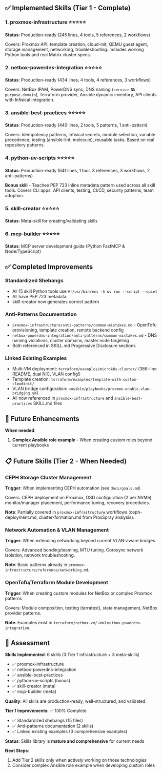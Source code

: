 ## ✅ Implemented Skills (Tier 1 - Complete)

### 1. proxmox-infrastructure ⭐⭐⭐⭐⭐

**Status**: Production-ready (245 lines, 4 tools, 5 references, 2 workflows)

Covers: Proxmox API, template creation, cloud-init, QEMU guest agent, storage management, networking, troubleshooting. Includes working Python tools and real Matrix cluster specs.

### 2. netbox-powerdns-integration ⭐⭐⭐⭐⭐

**Status**: Production-ready (434 lines, 4 tools, 4 references, 3 workflows)

Covers: NetBox IPAM, PowerDNS sync, DNS naming (`service-NN-purpose.domain`), Terraform provider, Ansible dynamic inventory, API clients with Infisical integration.

### 3. ansible-best-practices ⭐⭐⭐⭐⭐

**Status**: Production-ready (440 lines, 2 tools, 5 patterns, 1 anti-pattern)

Covers: Idempotency patterns, Infisical secrets, module selection, variable precedence, testing (ansible-lint, molecule), reusable tasks. Based on real repository patterns.

### 4. python-uv-scripts ⭐⭐⭐⭐⭐

**Status**: Production-ready (641 lines, 1 tool, 3 references, 3 workflows, 2 anti-patterns)

**Bonus skill** - Teaches PEP 723 inline metadata pattern used across all skill tools. Covers CLI apps, API clients, testing, CI/CD, security patterns, team adoption.

### 5. skill-creator ⭐⭐⭐⭐⭐

**Status**: Meta-skill for creating/validating skills

### 6. mcp-builder ⭐⭐⭐⭐⭐

**Status**: MCP server development guide (Python FastMCP & Node/TypeScript)

## ✅ Completed Improvements

### Standardized Shebangs
- All 15 skill Python tools use `#!/usr/bin/env -S uv run --script --quiet`
- All have PEP 723 metadata
- skill-creator now generates correct pattern

### Anti-Patterns Documentation
- `proxmox-infrastructure/anti-patterns/common-mistakes.md` - OpenTofu provisioning, template creation, remote backend config
- `netbox-powerdns-integration/anti-patterns/common-mistakes.md` - DNS naming violations, cluster domains, master node targeting
- Both referenced in SKILL.md Progressive Disclosure sections

### Linked Existing Examples
- Multi-VM deployment: `terraform/examples/microk8s-cluster/` (386-line README, dual NIC, VLAN config!)
- Template creation: `terraform/examples/template-with-custom-cloudinit/`
- VLAN bridge configuration: `ansible/playbooks/proxmox-enable-vlan-bridging.yml`
- All now referenced in `proxmox-infrastructure` and `ansible-best-practices` SKILL.md files

## 🔧 Future Enhancements

**When needed**:

1. **Complex Ansible role example** - When creating custom roles beyond current playbooks

## 📋 Future Skills (Tier 2 - When Needed)

### CEPH Storage Cluster Management

**Trigger**: When implementing CEPH automation (see `docs/goals.md`)

Covers: CEPH deployment on Proxmox, OSD configuration (2 per NVMe), monitor/manager placement, performance tuning, recovery procedures.

**Note**: Partially covered in `proxmox-infrastructure` workflows (ceph-deployment.md, cluster-formation.md from ProxSpray analysis).

### Network Automation & VLAN Management

**Trigger**: When extending networking beyond current VLAN-aware bridges

Covers: Advanced bonding/teaming, MTU tuning, Corosync network isolation, network troubleshooting.

**Note**: Basic patterns already in `proxmox-infrastructure/reference/networking.md`.

### OpenTofu/Terraform Module Development

**Trigger**: When creating custom modules for NetBox or complex Proxmox patterns

Covers: Module composition, testing (terratest), state management, NetBox provider patterns.

**Note**: Examples exist in `terraform/netbox-vm/` and `netbox-powerdns-integration`.

## 🎯 Assessment

**Skills Implemented**: 6 skills (3 Tier 1 infrastructure + 3 meta-skills)
- ✅ proxmox-infrastructure
- ✅ netbox-powerdns-integration
- ✅ ansible-best-practices
- ✅ python-uv-scripts (bonus)
- ✅ skill-creator (meta)
- ✅ mcp-builder (meta)

**Quality**: All skills are production-ready, well-structured, and validated

**Tier 1 Improvements**: ✅ 100% Complete
- ✅ Standardized shebangs (15 files)
- ✅ Anti-patterns documentation (2 skills)
- ✅ Linked existing examples (3 comprehensive examples)

**Status**: Skills library is **mature and comprehensive** for current needs

**Next Steps**:

1. Add Tier 2 skills only when actively working on those technologies
2. Consider complex Ansible role example when developing custom roles
